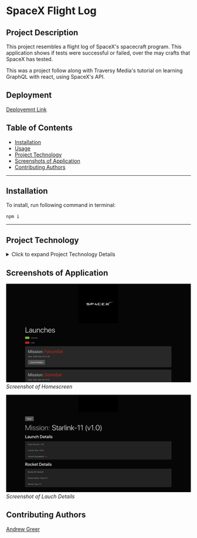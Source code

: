 # SpaceX Flight Log


## Project Description

This project resembles a flight log of SpaceX's spacecraft program. This application shows if tests were successful or failed, over the may crafts that SpaceX has tested. 

This was a project follow along with Traversy Media's tutorial on learning GraphQL with react, using SpaceX's API. 

## Deployment

[Deployemnt Link](https://sheltered-tor-03736.herokuapp.com/)



## Table of Contents
  * [Installation](#installation)
  * [Usage](#usage)
  * [Project Technology](#project-technology)
  * [Screenshots of Application](#screenshots-of-application)
  * [Contributing Authors](#contributing-authors)

----
## Installation
To install, run following command in terminal:
  
```
npm i
```

 
----

## Project Technology
<details>
    <summary markdown="span">Click to expand Project Technology Details</summary>

Languages
- HTML
- CSS
- Javascript
- React
- GraphQL
- Apollo


Libraries
- [React.js](reactjs.org)
- [Node.js](nodejs.org)

npm Packages
-grapghql
-express
-express-graphql
-eslint
-axios
-concurrently
-cors
-react
-react-apollo
-react-moment
-moment
-react-router-dom

CSS Framework
- bootstrap

Cloud Server
- [Heroku](heroku.com/)

</details>


## Screenshots of Application


![Landing Page](public/homescreen.png)
*Screenshot of Homescreen*

![Category Page](public/rocketdetails.png)
*Screenshot of Lauch Details*





## Contributing Authors

[Andrew Greer](https://github.com/andrewpaulgreer)
